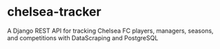 # chelsea-tracker
A Django REST API for tracking Chelsea FC players, managers, seasons, and competitions with DataScraping and PostgreSQL
